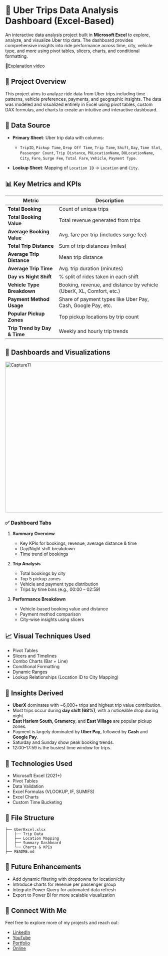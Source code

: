 # 🚖 Uber Trips Data Analysis Dashboard (Excel-Based)

An interactive data analysis project built in **Microsoft Excel** to explore, analyze, and visualize Uber trip data. The dashboard provides comprehensive insights into ride performance across time, city, vehicle type, and more using pivot tables, slicers, charts, and conditional formatting.

[🎥Explanation video](https://www.youtube.com/watch?v=1dVfahyzE7g)


## 📌 Project Overview

This project aims to analyze ride data from Uber trips including time patterns, vehicle preferences, payments, and geographic insights. The data was modeled and visualized entirely in Excel using pivot tables, custom DAX formulas, and charts to create an intuitive and interactive dashboard.



## 🧾 Data Source

- **Primary Sheet**: Uber trip data with columns:
  - `TripID`, `Pickup Time`, `Drop Off Time`, `Trip Time`, `Shift`, `Day`, `Time Slot`, `Passenger Count`, `Trip Distance`, `PULocationName`, `DOLocationName`, `City`, `Fare`, `Surge Fee`, `Total Fare`, `Vehicle`, `Payment Type`.

- **Lookup Sheet**: Mapping of `Location ID` → `Location` and `City`.



## 📊 Key Metrics and KPIs

| Metric | Description |
|--------|-------------|
| **Total Booking** | Count of unique trips |
| **Total Booking Value** | Total revenue generated from trips |
| **Average Booking Value** | Avg. fare per trip (includes surge fee) |
| **Total Trip Distance** | Sum of trip distances (miles) |
| **Average Trip Distance** | Mean trip distance |
| **Average Trip Time** | Avg. trip duration (minutes) |
| **Day vs Night Shift** | % split of rides taken in each shift |
| **Vehicle Type Breakdown** | Booking, revenue, and distance by vehicle (UberX, XL, Comfort, etc.) |
| **Payment Method Usage** | Share of payment types like Uber Pay, Cash, Google Pay, etc. |
| **Popular Pickup Zones** | Top pickup locations by trip count |
| **Trip Trend by Day & Time** | Weekly and hourly trip trends |


## 📌 Dashboards and Visualizations
<img width="913" height="481" alt="Capture11" src="https://github.com/user-attachments/assets/71a3bac1-5dcc-4193-b361-a83eea170b8b" />


### ✅ Dashboard Tabs

1. **Summary Overview**
   - Key KPIs for bookings, revenue, average distance & time
   - Day/Night shift breakdown
   - Time trend of bookings

2. **Trip Analysis**
   - Total bookings by city
   - Top 5 pickup zones
   - Vehicle and payment type distribution
   - Trips by time bins (e.g., 00:00 – 02:59)

3. **Performance Breakdown**
   - Vehicle-based booking value and distance
   - Payment method comparison
   - City-wise insights using slicers



## 📈 Visual Techniques Used

- Pivot Tables
- Slicers and Timelines
- Combo Charts (Bar + Line)
- Conditional Formatting
- Dynamic Ranges
- Lookup Relationships (Location ID to City Mapping)



## 🧠 Insights Derived

- **UberX** dominates with ~6,000+ trips and highest trip value contribution.
- Most trips occur during **day shift (68%)**, with a noticeable drop during night.
- **East Harlem South, Gramercy**, and **East Village** are popular pickup zones.
- Payment is largely dominated by **Uber Pay**, followed by **Cash** and **Google Pay**.
- Saturday and Sunday show peak booking trends.
- 12:00–17:59 is the busiest time window for trips.


## 🚀 Technologies Used

- Microsoft Excel (2021+)
- Pivot Tables
- Data Validation
- Excel Formulas (VLOOKUP, IF, SUMIFS)
- Excel Charts
- Custom Time Bucketing



## 📁 File Structure

```
├── UberExcel.xlsx
│   ├── Trip Data
│   ├── Location Mapping
│   ├── Summary Dashboard
│   └── Charts & KPIs
├── README.md
```



## 🧩 Future Enhancements

- Add dynamic filtering with dropdowns for location/city
- Introduce charts for revenue per passenger group
- Integrate Power Query for automated data refresh
- Export to Power BI for more scalable visualization



## 🔗 Connect With Me  
Feel free to explore more of my projects and reach out:  
- [LinkedIn](https://www.linkedin.com/in/narendrasingh1402)
- [YouTube](https://www.youtube.com/@Analyst_Hive)  
- [Portfolio](https://narendra1402.github.io/)
- [Online](https://narendra1402.github.io/)
